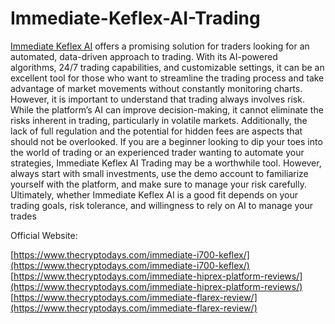 # Immediate-Keflex-AI-Trading

[Immediate Keflex AI](https://immediatekeflexai.blogspot.com/2024/12/immediate-keflex-ai-exclusive-news-how.html) offers a promising solution for traders looking for an automated, data-driven approach to trading. With its AI-powered algorithms, 24/7 trading capabilities, and customizable settings, it can be an excellent tool for those who want to streamline the trading process and take advantage of market movements without constantly monitoring charts.
However, it is important to understand that trading always involves risk. While the platform’s AI can improve decision-making, it cannot eliminate the risks inherent in trading, particularly in volatile markets. Additionally, the lack of full regulation and the potential for hidden fees are aspects that should not be overlooked.
If you are a beginner looking to dip your toes into the world of trading or an experienced trader wanting to automate your strategies, Immediate Keflex AI Trading may be a worthwhile tool. However, always start with small investments, use the demo account to familiarize yourself with the platform, and make sure to manage your risk carefully. Ultimately, whether Immediate Keflex AI is a good fit depends on your trading goals, risk tolerance, and willingness to rely on AI to manage your trades

Official Website:

[https://www.thecryptodays.com/immediate-i700-keflex/](https://www.thecryptodays.com/immediate-i700-keflex/)
[https://www.thecryptodays.com/immediate-hiprex-platform-reviews/](https://www.thecryptodays.com/immediate-hiprex-platform-reviews/)
[https://www.thecryptodays.com/immediate-flarex-review/](https://www.thecryptodays.com/immediate-flarex-review/)
